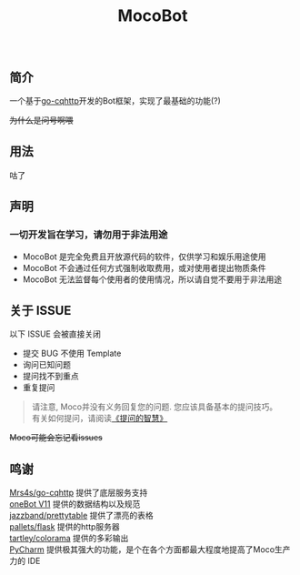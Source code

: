 # <p align="center">MocoBot</p>

<p align="center">
<img src="https://img.shields.io/badge/-Python-black?style=flat-square&logo=Python" alt=""/>
<img src="https://img.shields.io/badge/-SQLite-black?style=flat-square&logo=sqlite" alt=""/>
</p>

## 简介

一个基于[go-cqhttp](https://github.com/Mrs4s/go-cqhttp)开发的Bot框架，实现了最基础的功能(?)

~~为什么是问号啊喂~~

## 用法

咕了

## 声明

### 一切开发旨在学习，请勿用于非法用途

- MocoBot 是完全免费且开放源代码的软件，仅供学习和娱乐用途使用
- MocoBot 不会通过任何方式强制收取费用，或对使用者提出物质条件
- MocoBot 无法监督每个使用者的使用情况，所以请自觉不要用于非法用途

## 关于 ISSUE

以下 ISSUE 会被直接关闭

- 提交 BUG 不使用 Template
- 询问已知问题
- 提问找不到重点
- 重复提问

> 请注意, Moco并没有义务回复您的问题. 您应该具备基本的提问技巧。  
> 有关如何提问，请阅读[《提问的智慧》](https://github.com/ryanhanwu/How-To-Ask-Questions-The-Smart-Way/blob/main/README-zh_CN.md)

~~Moco可能会忘记看issues~~

## 鸣谢

[Mrs4s/go-cqhttp](https://github.com/Mrs4s/go-cqhttp) 提供了底层服务支持  
[oneBot V11](https://github.com/botuniverse/onebot-11) 提供的数据结构以及规范  
[jazzband/prettytable](https://github.com/jazzband/prettytable) 提供了漂亮的表格  
[pallets/flask](https://github.com/pallets/flask) 提供的http服务器  
[tartley/colorama](https://github.com/tartley/colorama) 提供的多彩输出  
[PyCharm](https://www.jetbrains.com/pycharm/) 提供极其强大的功能，是个在各个方面都最大程度地提高了Moco生产力的 IDE